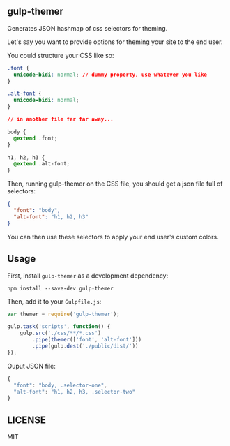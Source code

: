 ## gulp-themer

Generates JSON hashmap of css selectors for theming.

Let's say you want to provide options for theming your site to the end user.

You could structure your CSS like so:

```css
.font {
  unicode-bidi: normal; // dummy property, use whatever you like
}

.alt-font {
  unicode-bidi: normal;
}

// in another file far far away...

body {
  @extend .font;
}

h1, h2, h3 {
  @extend .alt-font;
}
```

Then, running gulp-themer on the CSS file, you should get a json file full of selectors:

```json
{
  "font": "body",
  "alt-font": "h1, h2, h3"
}
```

You can then use these selectors to apply your end user's custom colors.

## Usage

First, install `gulp-themer` as a development dependency:

```shell
npm install --save-dev gulp-themer
```

Then, add it to your `Gulpfile.js`:

```js
var themer = require('gulp-themer');

gulp.task('scripts', function() {
    gulp.src('./css/**/*.css')
        .pipe(themer(['font', 'alt-font']))
        .pipe(gulp.dest('./public/dist/'))
});
```

Ouput JSON file:

```js
{
  "font": "body, .selector-one",
  "alt-font": "h1, h2, h3, .selector-two"
}
```

## LICENSE

MIT
